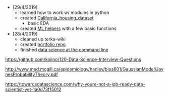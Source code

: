 * [29/4/2019]
    - learned how to work w/ modules in python
    - created [California_housing_dataset](https://github.com/TerkaSlaninakova/data-science-portfolio/tree/master/California_housing_dataset)
        - basic EDA
    - created [ML helpers](https://github.com/TerkaSlaninakova/data-science-portfolio/tree/master/ml_helpers) with a few basic functions
* [28/4/2019]
    - cleaned up terka-wiki
    - created [portfolio repo](https://github.com/TerkaSlaninakova/data-science-portfolio)
    - finished [data science at the command line](https://github.com/TerkaSlaninakova/data-science-portfolio/tree/master/data-science-at-command-line)


https://github.com/kojino/120-Data-Science-Interview-Questions

http://www.med.mcgill.ca/epidemiology/hanley/bios601/GaussianModel/JaynesProbabilityTheory.pdf

https://towardsdatascience.com/why-youre-not-a-job-ready-data-scientist-yet-1a0d73f15012